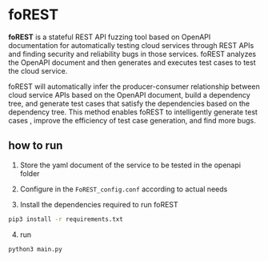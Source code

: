 

# foREST



**foREST** is a stateful REST API fuzzing tool based on OpenAPI documentation for automatically testing cloud services through REST APIs and finding security and reliability bugs in those services. foREST analyzes the OpenAPI document and then generates and executes test cases to test the cloud service.

foREST will automatically infer the producer-consumer relationship between cloud service APIs based on the OpenAPI document, build a dependency tree, and generate test cases that satisfy the dependencies based on the dependency tree. This method enables foREST to intelligently generate test cases , improve the efficiency of test case generation, and find more bugs.


## how to run 



1. Store the yaml document of the service to be tested in the openapi folder

2. Configure in the `FoREST_config.conf` according to actual needs

3. Install the dependencies required to run foREST
```bash
pip3 install -r requirements.txt
```
4. run
```bash
python3 main.py
```

